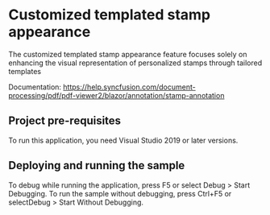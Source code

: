 # Customized templated stamp appearance
The customized templated stamp appearance feature focuses solely on enhancing the visual representation of personalized stamps through tailored templates

Documentation: https://help.syncfusion.com/document-processing/pdf/pdf-viewer2/blazor/annotation/stamp-annotation

## Project pre-requisites
To run this application, you need Visual Studio 2019 or later versions.

## Deploying and running the sample
To debug while running the application, press F5 or select Debug > Start Debugging. To run the sample without debugging, press Ctrl+F5 or selectDebug > Start Without Debugging.